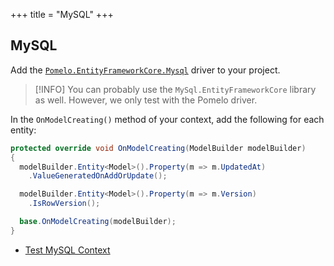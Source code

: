 +++
title = "MySQL"
+++

## MySQL

Add the [`Pomelo.EntityFrameworkCore.Mysql`](https://www.nuget.org/packages/Pomelo.EntityFrameworkCore.MySql) driver to your project.

> [!INFO]
> You can probably use the `MySql.EntityFrameworkCore` library as well.  However, we only test with the Pomelo driver.

In the `OnModelCreating()` method of your context, add the following for each entity:

```csharp
protected override void OnModelCreating(ModelBuilder modelBuilder)
{
  modelBuilder.Entity<Model>().Property(m => m.UpdatedAt)
    .ValueGeneratedOnAddOrUpdate();

  modelBuilder.Entity<Model>().Property(m => m.Version)
    .IsRowVersion();

  base.OnModelCreating(modelBuilder);
}
```

* [Test MySQL Context](https://github.com/CommunityToolkit/Datasync/blob/main/tests/CommunityToolkit.Datasync.TestCommon/Databases/MySQL/MysqlDbContext.cs)
